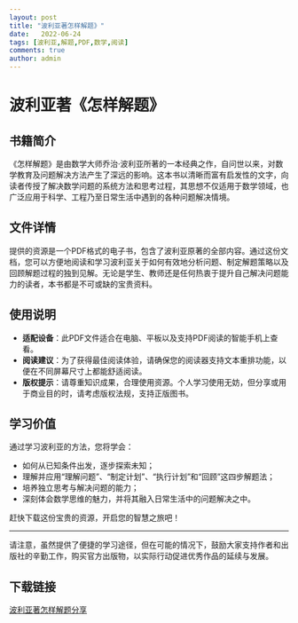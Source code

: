 ```yaml
---
layout: post
title: "波利亚著怎样解题》"
date:   2022-06-24
tags: [波利亚,解题,PDF,数学,阅读]
comments: true
author: admin
---
```

# 波利亚著《怎样解题》

## 书籍简介

《怎样解题》是由数学大师乔治·波利亚所著的一本经典之作，自问世以来，对数学教育及问题解决方法产生了深远的影响。这本书以清晰而富有启发性的文字，向读者传授了解决数学问题的系统方法和思考过程，其思想不仅适用于数学领域，也广泛应用于科学、工程乃至日常生活中遇到的各种问题解决情境。

## 文件详情

提供的资源是一个PDF格式的电子书，包含了波利亚原著的全部内容。通过这份文档，您可以方便地阅读和学习波利亚关于如何有效地分析问题、制定解题策略以及回顾解题过程的独到见解。无论是学生、教师还是任何热衷于提升自己解决问题能力的读者，本书都是不可或缺的宝贵资料。

## 使用说明

- **适配设备**：此PDF文件适合在电脑、平板以及支持PDF阅读的智能手机上查看。
- **阅读建议**：为了获得最佳阅读体验，请确保您的阅读器支持文本重排功能，以便在不同屏幕尺寸上都能舒适阅读。
- **版权提示**：请尊重知识成果，合理使用资源。个人学习使用无妨，但分享或用于商业目的时，请考虑版权法规，支持正版图书。

## 学习价值

通过学习波利亚的方法，您将学会：
- 如何从已知条件出发，逐步探索未知；
- 理解并应用“理解问题”、“制定计划”、“执行计划”和“回顾”这四步解题法；
- 培养独立思考与解决问题的能力；
- 深刻体会数学思维的魅力，并将其融入日常生活中的问题解决之中。

赶快下载这份宝贵的资源，开启您的智慧之旅吧！

---

请注意，虽然提供了便捷的学习途径，但在可能的情况下，鼓励大家支持作者和出版社的辛勤工作，购买官方出版物，以实际行动促进优秀作品的延续与发展。

## 下载链接

[波利亚著怎样解题分享](https://pan.quark.cn/s/b2b0187e769a)